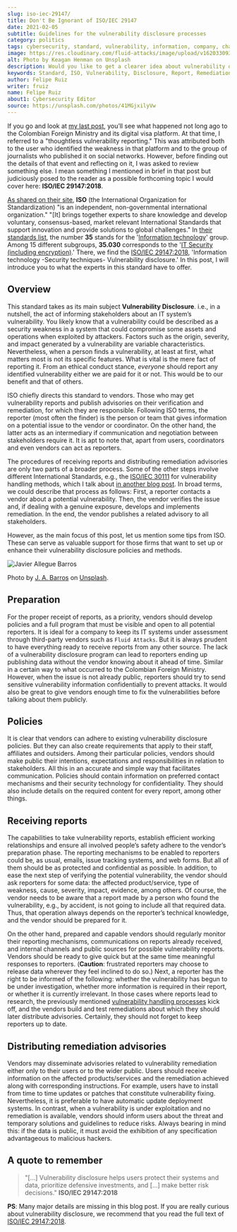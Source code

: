 ```yaml
---
slug: iso-iec-29147/
title: Don't Be Ignorant of ISO/IEC 29147
date: 2021-02-05
subtitle: Guidelines for the vulnerability disclosure processes
category: politics
tags: cybersecurity, standard, vulnerability, information, company, challenge
image: https://res.cloudinary.com/fluid-attacks/image/upload/v1620330932/blog/iso-iec-29147/cover_l1aadb.webp
alt: Photo by Keagan Henman on Unsplash
description: Would you like to get a clearer idea about vulnerability disclosure? Start with reading this post based on ISO/IEC 29147:2018.
keywords: Standard, ISO, Vulnerability, Disclosure, Report, Remediation, Ethical Hacking, Pentesting
author: Felipe Ruiz
writer: fruiz
name: Felipe Ruiz
about1: Cybersecurity Editor
source: https://unsplash.com/photos/41MGjxilyVw
---
```


If you go and look at [my last post](../thoughtless-reporting/), you’ll
see what happened not long ago to the Colombian Foreign Ministry and its
digital visa platform. At that time, I referred to a "thoughtless
vulnerability reporting." This was attributed both to the user who
identified the weakness in that platform and to the group of journalists
who published it on social networks. However, before finding out the
details of that event and reflecting on it, I was asked to review
something else. I mean something I mentioned in brief in that post but
judiciously posed to the reader as a possible forthcoming topic I would
cover here: **ISO/IEC 29147:2018**.

[As shared on their site](https://www.iso.org/about-us.html), **ISO**
(the International Organization for Standardization) "is an independent,
non-governmental international organization." "\[It\] brings together
experts to share knowledge and develop voluntary, consensus-based,
market relevant International Standards that support innovation and
provide solutions to global challenges." In [their standards
list](https://www.iso.org/standards-catalogue/browse-by-ics.html), the
number **35** stands for the '[Information
technology](https://www.iso.org/ics/35/x/)' group. Among 15 different
subgroups, **35.030** corresponds to the '[IT Security (including
encryption)](https://www.iso.org/ics/35.030/x/).' There, we find the
[ISO/IEC 29147:2018](https://www.iso.org/standard/72311.html),
'Information technology -Security techniques- Vulnerability disclosure.'
In this post, I will introduce you to what the experts in this standard
have to offer.

## Overview

This standard takes as its main subject **Vulnerability Disclosure**.
i.e., in a nutshell, the act of informing stakeholders about an IT
system’s vulnerability. You likely know that a vulnerability could be
described as a security weakness in a system that could compromise some
assets and operations when exploited by attackers. Factors such as the
origin, severity, and impact generated by a vulnerability are variable
characteristics. Nevertheless, when a person finds a vulnerability, at
least at first, what matters most is not its specific features. What is
vital is the mere fact of reporting it. From an ethical conduct stance,
*everyone* should report any identified vulnerability either we are paid
for it or not. This would be to our benefit and that of others.

ISO chiefly directs this standard to vendors. Those who may get
vulnerability reports and publish advisories on their verification and
remediation, for which they are responsible. Following ISO terms, the
reporter (most often the finder) is the person or team that gives
information on a potential issue to the vendor or coordinator. On the
other hand, the latter acts as an intermediary if communication and
negotiation between stakeholders require it. It is apt to note that,
apart from users, coordinators and even vendors can act as reporters.

The procedures of receiving reports and distributing remediation
advisories are only two parts of a broader process. Some of the other
steps involve different International Standards, e.g., the
[ISO/IEC 30111](https://www.iso.org/standard/69725.html) for
vulnerability handling methods,
which I talk about [in another blog post](../iso-iec-30111/).
In broad terms, we could describe that process as follows: First, a
reporter contacts a vendor about a potential vulnerability. Then, the
vendor verifies the issue and, if dealing with a genuine exposure,
develops and implements remediation. In the end, the vendor publishes a
related advisory to all stakeholders.

However, as the main focus of this post, let us mention some tips from
ISO. These can serve as valuable support for those firms that want to
set up or enhance their vulnerability disclosure policies and methods.

<div class="imgblock">

![Javier Allegue Barros](https://res.cloudinary.com/fluid-attacks/image/upload/v1620330929/blog/iso-iec-29147/barros_hobmbe.webp)

<div class="title">

Photo by
[J. A. Barros](https://unsplash.com/@soymeraki?utm_source=unsplash&utm_medium=referral&utm_content=creditCopyText)
on [Unsplash](https://unsplash.com/s/photos/guide?utm_source=unsplash&utm_medium=referral&utm_content=creditCopyText).

</div>

</div>

## Preparation

For the proper receipt of reports, as a priority, vendors should develop
policies and a full program that must be visible and open to all
potential reporters. It is ideal for a company to keep its IT systems
under assessment through third-party vendors such as `Fluid Attacks`.
But it is always prudent to have everything ready to receive reports
from any other source. The lack of a vulnerability disclosure program
can lead to reporters ending up publishing data without the vendor
knowing about it ahead of time. Similar in a certain way to what
occurred to the Colombian Foreign Ministry. However, when the issue is
not already public, reporters should try to send sensitive vulnerability
information confidentially to prevent attacks. It would also be great to
give vendors enough time to fix the vulnerabilities before talking about
them publicly.

## Policies

It is clear that vendors can adhere to existing vulnerability disclosure
policies. But they can also create requirements that apply to their
staff, affiliates and outsiders. Among their particular policies,
vendors should make public their intentions, expectations and
responsibilities in relation to stakeholders. All this in an accurate
and simple way that facilitates communication. Policies should contain
information on preferred contact mechanisms and their security
technology for confidentiality. They should also include details on the
required content for every report, among other things.

## Receiving reports

The capabilities to take vulnerability reports, establish efficient
working relationships and ensure all involved people’s safety adhere to
the vendor’s preparation phase. The reporting mechanisms to be enabled
to reporters could be, as usual, emails, issue tracking systems, and web
forms. But all of them should be as protected and confidential as
possible. In addition, to ease the next step of verifying the potential
vulnerability, the vendor should ask reporters for some data: the
affected product/service, type of weakness, cause, severity, impact,
evidence, among others. Of course, the vendor needs to be aware that a
report made by a person who found the vulnerability, e.g., by accident,
is not going to include all that required data. Thus, that operation
always depends on the reporter’s technical knowledge, and the vendor
should be prepared for it.

On the other hand, prepared and capable vendors should regularly monitor
their reporting mechanisms, communications on reports already received,
and internal channels and public sources for possible vulnerability
reports. Vendors should be ready to give quick but at the same time
meaningful responses to reporters. (**Caution**: frustrated reporters
may choose to release data wherever they feel inclined to do so.) Next,
a reporter has the right to be informed of the following: whether the
vulnerability has begun to be under investigation, whether more
information is required in their report, or whether it is currently
irrelevant. In those cases where reports lead to research, the
previously mentioned [vulnerability handling
processes](https://www.iso.org/standard/69725.html) kick off, and the
vendors build and test remediations about which they should later
distribute advisories. Certainly, they should not forget to keep
reporters up to date.

## Distributing remediation advisories

Vendors may disseminate advisories related to vulnerability remediation
either only to their users or to the wider public. Users should receive
information on the affected products/services and the remediation
achieved along with corresponding instructions. For example, users have
to install from time to time updates or patches that constitute
vulnerability fixing. Nevertheless, it is preferable to have automatic
update deployment systems. In contrast, when a vulnerability is under
exploitation and no remediation is available, vendors should inform
users about the threat and temporary solutions and guidelines to reduce
risks. Always bearing in mind this: if the data is public, it must avoid
the exhibition of any specification advantageous to malicious hackers.

## A quote to remember

> "\[…​\] Vulnerability disclosure helps users protect their systems and
> data, prioritize defensive investments, and \[…​\] make better risk
> decisions." **ISO/IEC 29147:2018**

**PS**: Many major details are missing in this blog post. If you are
really curious about vulnerability disclosure, we recommend that you
read the full text of
[ISO/IEC 29147:2018](https://www.iso.org/standard/72311.html).
